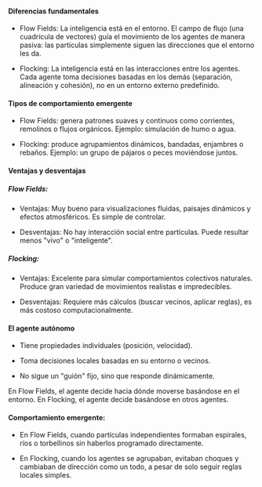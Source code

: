 #### Diferencias fundamentales
* Flow Fields: La inteligencia está en el entorno. El campo de flujo (una cuadrícula de vectores) guía el movimiento de los agentes de manera pasiva: las partículas simplemente siguen las direcciones que el entorno les da.

* Flocking: La inteligencia está en las interacciones entre los agentes. Cada agente toma decisiones basadas en los demás (separación, alineación y cohesión), no en un entorno externo predefinido.


#### Tipos de comportamiento emergente
* Flow Fields: genera patrones suaves y continuos como corrientes, remolinos o flujos orgánicos. Ejemplo: simulación de humo o agua.

* Flocking: produce agrupamientos dinámicos, bandadas, enjambres o rebaños. Ejemplo: un grupo de pájaros o peces moviéndose juntos.


#### Ventajas y desventajas
##### Flow Fields:

* Ventajas: Muy bueno para visualizaciones fluidas, paisajes dinámicos y efectos atmosféricos. Es simple de controlar.

* Desventajas: No hay interacción social entre partículas. Puede resultar menos "vivo" o "inteligente".

##### Flocking:

* Ventajas: Excelente para simular comportamientos colectivos naturales. Produce gran variedad de movimientos realistas e impredecibles.

* Desventajas: Requiere más cálculos (buscar vecinos, aplicar reglas), es más costoso computacionalmente.

#### El agente autónomo

* Tiene propiedades individuales (posición, velocidad).

* Toma decisiones locales basadas en su entorno o vecinos.

* No sigue un "guión" fijo, sino que responde dinámicamente.

En Flow Fields, el agente decide hacia dónde moverse basándose en el entorno.
En Flocking, el agente decide basándose en otros agentes.


#### Comportamiento emergente:

* En Flow Fields, cuando partículas independientes formaban espirales, ríos o torbellinos sin haberlos programado directamente.

* En Flocking, cuando los agentes se agrupaban, evitaban choques y cambiaban de dirección como un todo, a pesar de solo seguir reglas locales simples.

